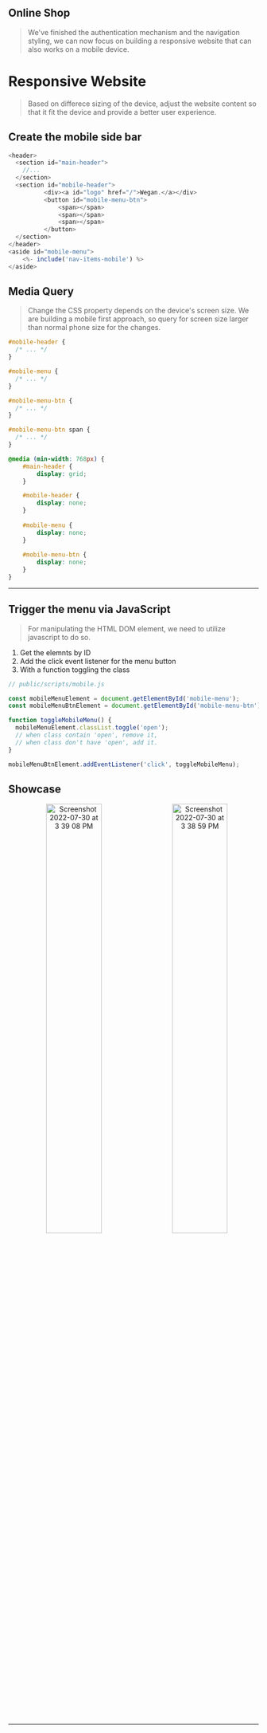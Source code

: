 ## Online Shop
> We've finished the authentication mechanism and the navigation styling, we can now focus on building a responsive website that can also works on a mobile device.

# Responsive Website
> Based on differece sizing of the device, adjust the website content so that it fit the device and provide a better user experience.

## Create the mobile side bar
```js
<header>
  <section id="main-header">
    //...
  </section>
  <section id="mobile-header">
          <div><a id="logo" href="/">Wegan.</a></div>
          <button id="mobile-menu-btn">
              <span></span>
              <span></span>
              <span></span>
          </button>
  </section>
</header>
<aside id="mobile-menu">
    <%- include('nav-items-mobile') %>
</aside>
```
## Media Query
> Change the CSS property depends on the device's screen size. We are building a mobile first approach, so query for screen size larger than normal phone size for the changes.
```css
#mobile-header {
  /* ... */
}

#mobile-menu {
  /* ... */
}

#mobile-menu-btn {
  /* ... */
}

#mobile-menu-btn span {
  /* ... */
}

@media (min-width: 768px) {
    #main-header {
        display: grid;
    }

    #mobile-header {
        display: none;
    }
    
    #mobile-menu {
        display: none;
    }
    
    #mobile-menu-btn {
        display: none;
    }
}
```

---

## Trigger the menu via JavaScript
> For manipulating the HTML DOM element, we need to utilize javascript to do so.
1. Get the elemnts by ID
2. Add the click event listener for the menu button
3. With a function toggling the class
```js
// public/scripts/mobile.js

const mobileMenuElement = document.getElementById('mobile-menu');
const mobileMenuBtnElement = document.getElementById('mobile-menu-btn');

function toggleMobileMenu() {
  mobileMenuElement.classList.toggle('open');
  // when class contain 'open', remove it,
  // when class don't have 'open', add it.
}

mobileMenuBtnElement.addEventListener('click', toggleMobileMenu);
```

## Showcase

<p align="center">
<img width="47%" alt="Screenshot 2022-07-30 at 3 39 08 PM" src="https://user-images.githubusercontent.com/82365010/181919303-470c022d-4664-4f06-a983-563dfc32f2bd.png">

<img width="47%" align="right" alt="Screenshot 2022-07-30 at 3 38 59 PM" src="https://user-images.githubusercontent.com/82365010/181919307-f13f75c8-17e1-4355-8d0e-3e4522a1de74.png">
</p>

---
